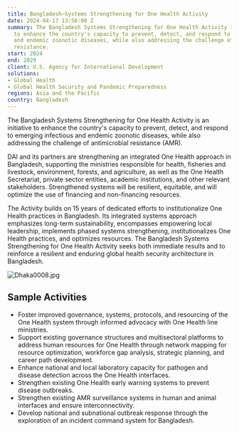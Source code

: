 ```yaml
---
title: Bangladesh—Systems Strengthening for One Health Activity
date: 2024-04-17 13:58:00 Z
summary: The Bangladesh Systems Strengthening for One Health Activity is an initiative
  to enhance the country's capacity to prevent, detect, and respond to emerging infectious
  and endemic zoonotic diseases, while also addressing the challenge of antimicrobial
  resistance.
start: 2024
end: 2029
client: U.S. Agency for International Development
solutions:
- Global Health
- Global Health Security and Pandemic Preparedness
regions: Asia and the Pacific
country: Bangladesh
---
```


The Bangladesh Systems Strengthening for One Health Activity is an initiative to enhance the country's capacity to prevent, detect, and respond to emerging infectious and endemic zoonotic diseases, while also addressing the challenge of antimicrobial resistance (AMR).
 
DAI and its partners are strengthening an integrated One Health approach in Bangladesh, supporting the ministries responsible for health, fisheries and livestock, environment, forests, and agriculture, as well as the One Health Secretariat, private sector entities, academic institutions, and other relevant stakeholders. Strengthened systems will be resilient, equitable, and will optimize the use of financing and non-financing resources.

The Activity builds on 15 years of dedicated efforts to institutionalize One Health practices in Bangladesh. Its integrated systems approach emphasizes long-term sustainability, encompasses empowering local leadership, implements phased systems strengthening, institutionalizes One Health practices, and optimizes resources. The Bangladesh Systems Strengthening for One Health Activity seeks both immediate results and to reinforce a resilient and enduring global health security architecture in Bangladesh.

![Dhaka0008.jpg](/uploads/Dhaka0008.jpg)
 
## Sample Activities

* Foster improved governance, systems, protocols, and resourcing of the One Health system through informed advocacy with One Health line ministries.
* Support existing governance structures and multisectoral platforms to address human resources for One Health through network mapping for resource optimization, workforce gap analysis, strategic planning, and career path development.
* Enhance national and local laboratory capacity for pathogen and disease detection across the One Health interfaces. 
* Strengthen existing One Health early warning systems to prevent disease outbreaks. 
* Strengthen existing AMR surveillance systems in human and animal interfaces and ensure interconnectivity. 
* Develop national and subnational outbreak response through the exploration of an incident command system for Bangladesh.